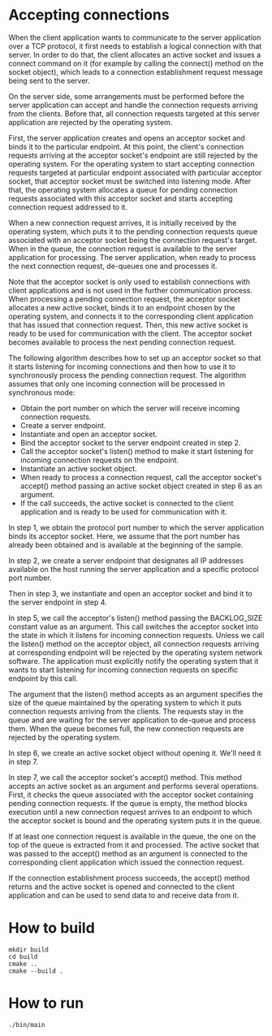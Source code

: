 # Accepting connections

When the client application wants to communicate to the server application over a TCP protocol, it first needs to establish a logical connection with that server. In order to do that, the client allocates an active socket and issues a connect command on it (for example by calling the connect() method on the socket object), which leads to a connection establishment request message being sent to the server.

On the server side, some arrangements must be performed before the server application can accept and handle the connection requests arriving from the clients. Before that, all connection requests targeted at this server application are rejected by the operating system.

First, the server application creates and opens an acceptor socket and binds it to the particular endpoint. At this point, the client's connection requests arriving at the acceptor socket's endpoint are still rejected by the operating system. For the operating system to start accepting connection requests targeted at particular endpoint associated with particular acceptor socket, that acceptor socket must be switched into listening mode. After that, the operating system allocates a queue for pending connection requests associated with this acceptor socket and starts accepting connection request addressed to it.

When a new connection request arrives, it is initially received by the operating system, which puts it to the pending connection requests queue associated with an acceptor socket being the connection request's target. When in the queue, the connection request is available to the server application for processing. The server application, when ready to process the next connection request, de-queues one and processes it.

Note that the acceptor socket is only used to establish connections with client applications and is not used in the further communication process. When processing a pending connection request, the acceptor socket allocates a new active socket, binds it to an endpoint chosen by the operating system, and connects it to the corresponding client application that has issued that connection request. Then, this new active socket is ready to be used for communication with the client. The acceptor socket becomes available to process the next pending connection request.

The following algorithm describes how to set up an acceptor socket so that it starts listening for incoming connections and then how to use it to synchronously process the pending connection request. The algorithm assumes that only one incoming connection will be processed in synchronous mode:

- Obtain the port number on which the server will receive incoming connection requests.
- Create a server endpoint.
- Instantiate and open an acceptor socket.
- Bind the acceptor socket to the server endpoint created in step 2.
- Call the acceptor socket's listen() method to make it start listening for incoming connection requests on the endpoint.
- Instantiate an active socket object.
- When ready to process a connection request, call the acceptor socket's accept() method passing an active socket object created in step 6 as an argument.
- If the call succeeds, the active socket is connected to the client application and is ready to be used for communication with it.

In step 1, we obtain the protocol port number to which the server application binds its acceptor socket. Here, we assume that the port number has already been obtained and is available at the beginning of the sample.

In step 2, we create a server endpoint that designates all IP addresses available on the host running the server application and a specific protocol port number.

Then in step 3, we instantiate and open an acceptor socket and bind it to the server endpoint in step 4.

In step 5, we call the acceptor's listen() method passing the BACKLOG_SIZE constant value as an argument. This call switches the acceptor socket into the state in which it listens for incoming connection requests. Unless we call the listen() method on the acceptor object, all connection requests arriving at corresponding endpoint will be rejected by the operating system network software. The application must explicitly notify the operating system that it wants to start listening for incoming connection requests on specific endpoint by this call.

The argument that the listen() method accepts as an argument specifies the size of the queue maintained by the operating system to which it puts connection requests arriving from the clients. The requests stay in the queue and are waiting for the server application to de-queue and process them. When the queue becomes full, the new connection requests are rejected by the operating system.

In step 6, we create an active socket object without opening it. We'll need it in step 7.

In step 7, we call the acceptor socket's accept() method. This method accepts an active socket as an argument and performs several operations. First, it checks the queue associated with the acceptor socket containing pending connection requests. If the queue is empty, the method blocks execution until a new connection request arrives to an endpoint to which the acceptor socket is bound and the operating system puts it in the queue.

If at least one connection request is available in the queue, the one on the top of the queue is extracted from it and processed. The active socket that was passed to the accept() method as an argument is connected to the corresponding client application which issued the connection request.

If the connection establishment process succeeds, the accept() method returns and the active socket is opened and connected to the client application and can be used to send data to and receive data from it.

# How to build
```
mkdir build
cd build
cmake ..
cmake --build .
```

# How to run
```
./bin/main
```
